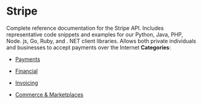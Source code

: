 # Stripe


Complete reference documentation for the Stripe API. Includes representative code snippets and examples for our Python, Java, PHP, Node. js, Go, Ruby, and . NET client libraries. Allows both private individuals and businesses to accept payments over the Internet
**Categories**:

- [Payments](https://github/awesome-apis/awesome-apis#payments)

- [Financial](https://github/awesome-apis/awesome-apis#financial)

- [Invoicing](https://github/awesome-apis/awesome-apis#invoicing)

- [Commerce & Marketplaces](https://github/awesome-apis/awesome-apis#commerce-and-marketplaces)



